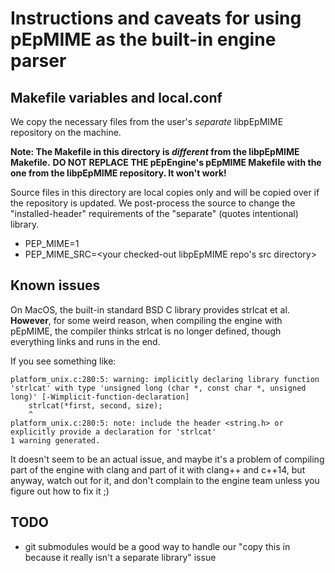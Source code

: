 # Instructions and caveats for using pEpMIME as the built-in engine parser

## Makefile variables and local.conf

We copy the necessary files from the user's *separate* libpEpMIME repository
on the machine. 

**Note: The Makefile in this directory is *different* from the libpEpMIME Makefile.**
**DO NOT REPLACE THE pEpEngine's pEpMIME Makefile with the one from the libpEpMIME repository. It won't work!**

Source files in this directory are local copies only and will be copied over if the repository is
updated. We post-process the source to change the "installed-header" requirements of the "separate"
(quotes intentional) library.

* PEP_MIME=1
* PEP_MIME_SRC=<your checked-out libpEpMIME repo's src directory>

## Known issues
On MacOS, the built-in standard BSD C library provides strlcat et al. **However**, for some weird reason, when
compiling the engine with pEpMIME, the compiler thinks strlcat is no longer defined, though everything links and runs
in the end. 

If you see something like:

```
platform_unix.c:280:5: warning: implicitly declaring library function 'strlcat' with type 'unsigned long (char *, const char *, unsigned long)' [-Wimplicit-function-declaration]
    strlcat(*first, second, size);
    ^
platform_unix.c:280:5: note: include the header <string.h> or explicitly provide a declaration for 'strlcat'
1 warning generated.
```

It doesn't seem to be an actual issue, and maybe it's a problem of compiling part of the engine with clang and part of it with clang++ and c++14, but anyway, watch out for it, and
don't complain to the engine team unless you figure out how to fix it ;)

## TODO

* git submodules would be a good way to handle our "copy this in because it really isn't a separate library" issue
